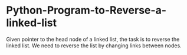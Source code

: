 # Python-Program-to-Reverse-a-linked-list
Given pointer to the head node of a linked list, the task is to reverse the linked list. We need to reverse the list by changing links between nodes.
